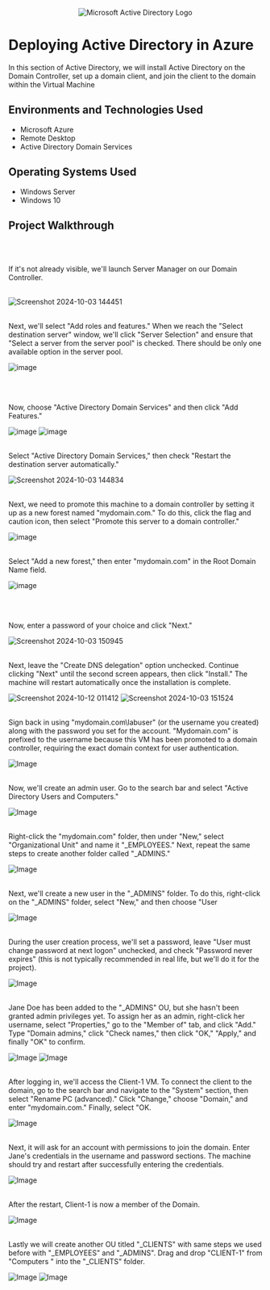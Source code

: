 <p align="center">
<img src="https://i.imgur.com/pU5A58S.png" alt="Microsoft Active Directory Logo"/>
</p>

<h1>Deploying Active Directory in Azure</h1>
In this section of Active Directory, we will install Active Directory on the Domain Controller, set up a domain client, and join the client to the domain within the Virtual Machine<br />



<h2>Environments and Technologies Used</h2>

- Microsoft Azure 
- Remote Desktop
- Active Directory Domain Services

<h2>Operating Systems Used </h2>

- Windows Server 
- Windows 10 


<h2>Project Walkthrough</h2>
<br/>
<br/>

If it's not already visible, we'll launch Server Manager on our Domain Controller.
<br/>
<br/>


![Screenshot 2024-10-03 144451](https://github.com/user-attachments/assets/63cd699f-2067-4e01-bcf5-b8a98e010aec)
<br/>
<br/>

Next, we'll select "Add roles and features." When we reach the "Select destination server" window, we'll click "Server Selection" and ensure that "Select a server from the server pool" is checked. There should be only one available option in the server pool. 
<br/> 

![image](https://github.com/user-attachments/assets/15114d9b-418b-424e-a074-1e6c5453fd1c)

<br/>
<br/>

Now, choose "Active Directory Domain Services" and then click "Add Features." 
<br/>

![image](https://github.com/user-attachments/assets/6cb06787-0bbd-4e78-93ab-9af7df5c67b2)
![image](https://github.com/user-attachments/assets/1cfaddab-9bbd-4c35-babc-5be8e8c76f73)
<br />
<br/>


Select "Active Directory Domain Services," then check "Restart the destination server automatically."
<br/>

![Screenshot 2024-10-03 144834](https://github.com/user-attachments/assets/d371cad7-da41-4df9-ba44-71955e5f72bb)
<br />
<br/>


Next, we need to promote this machine to a domain controller by setting it up as a new forest named "mydomain.com." To do this, click the flag and caution icon, then select "Promote this server to a domain controller."
<br/>

![image](https://github.com/user-attachments/assets/84d57430-93ca-44c6-81fd-2e176fa6911f)
<br/>
<br/>

Select "Add a new forest," then enter "mydomain.com" in the Root Domain Name field.
<br/>

![image](https://github.com/user-attachments/assets/870becb2-82dc-4f2e-9605-1e418449d73a)

<br/>
<br/>

Now, enter a password of your choice and click "Next."
<br/>

![Screenshot 2024-10-03 150945](https://github.com/user-attachments/assets/51e1b5c9-71c9-4782-919a-cf5ad5685c9b)
<br/>
<br/>

Next, leave the "Create DNS delegation" option unchecked. Continue clicking "Next" until the second screen appears, then click "Install." The machine will restart automatically once the installation is complete.
<br/>

![Screenshot 2024-10-12 011412](https://github.com/user-attachments/assets/9eea97dc-259c-4b2a-b1d0-70d304b0ad8d)
![Screenshot 2024-10-03 151524](https://github.com/user-attachments/assets/0a38db2e-8f66-4059-9e42-907c41cf0409)
<br/>
<br/>

Sign back in using "mydomain.com\labuser" (or the username you created) along with the password you set for the account. "Mydomain.com" is prefixed to the username because this VM has been promoted to a domain controller, requiring the exact domain context for user authentication.
<br/>
  
![Image](https://github.com/user-attachments/assets/c275f379-14ed-4e3b-980a-8d80e90ad0f7)
<br/>
<br/>

Now, we'll create an admin user. Go to the search bar and select "Active Directory Users and Computers."
<br/>

![Image](https://github.com/user-attachments/assets/b764ce6f-ed2b-4a3a-85ad-0ee8d764aaee)
<br/>
<br/>

Right-click the "mydomain.com" folder, then under "New," select "Organizational Unit" and name it "_EMPLOYEES." Next, repeat the same steps to create another folder called "_ADMINS."
<br/> 

![Image](https://github.com/user-attachments/assets/57bf0f36-fab4-43be-ad66-e69d93a0ea23)
<br/>
<br/> 

Next, we'll create a new user in the "_ADMINS" folder. To do this, right-click on the "_ADMINS" folder, select "New," and then choose "User
<br/>

![Image](https://github.com/user-attachments/assets/c8ac368a-93d6-429f-acf5-9ec781f664ca)
<br/>
<br/>

During the user creation process, we'll set a password, leave "User must change password at next logon" unchecked, and check "Password never expires" (this is not typically recommended in real life, but we'll do it for the project). 
<br/>

![Image](https://github.com/user-attachments/assets/b05b95a6-5a02-4851-9dac-643e110dd9ac)
<br/>
<br/>

Jane Doe has been added to the "_ADMINS" OU, but she hasn't been granted admin privileges yet. To assign her as an admin, right-click her username, select "Properties," go to the "Member of" tab, and click "Add." Type "Domain admins," click "Check names," then click "OK," "Apply," and finally "OK" to confirm.
<br/>

![Image](https://github.com/user-attachments/assets/695f6be0-129e-4797-ac0f-48311bb9acc3)
![Image](https://github.com/user-attachments/assets/7478efd5-e45f-4e84-a545-12efd368322f)
<br/>
<br/>

After logging in, we'll access the Client-1 VM. To connect the client to the domain, go to the search bar and navigate to the "System" section, then select "Rename PC (advanced)." Click "Change," choose "Domain," and enter "mydomain.com." Finally, select "OK.
<br/> 

![Image](https://github.com/user-attachments/assets/b3616301-3237-4cb3-a42e-06f6a3c88870)
<br/>
<br/>

Next, it will ask for an account with permissions to join the domain. Enter Jane's credentials in the username and password sections. The machine should try and restart after successfully entering the credentials. 
<br/>

![Image](https://github.com/user-attachments/assets/cb43663e-46f1-488a-b713-2267714442a5)
<br/>
<br/>

After the restart, Client-1 is now a member of the Domain. 
<br/>

![Image](https://github.com/user-attachments/assets/94cca414-cadb-4723-88c4-45974a161a2c)
<br/>
<br/>

Lastly we will create another OU titled "_CLIENTS" with same steps we used before with "_EMPLOYEES" and "_ADMINS". Drag and drop "CLIENT-1" from "Computers " into the "_CLIENTS" folder. 
<br/>

![Image](https://github.com/user-attachments/assets/f6227402-63f9-487a-8495-e696ec454ab9)
![Image](https://github.com/user-attachments/assets/b821f678-3336-49c3-92fc-340f479baf1a)
<br/>
<br/>
